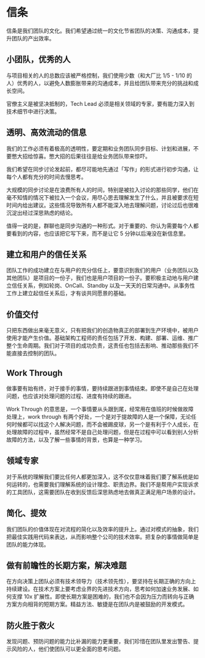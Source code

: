 # 信条

信条是我们团队的文化。我们希望通过统一的文化节省团队的决策、沟通成本，提升团队的产出效率。

## 小团队，优秀的人

与项目相关的人的总数应该被严格控制，我们使用少数（和大厂比 1/5 - 1/10 的人）优秀的人，以避免人数膨胀带来的沟通成本，并且给团队带来充分的挑战和成长空间。

官僚主义是被坚决抵制的，Tech Lead 必须是相关领域的专家，要有能力深入到技术细节中进行决策。

## 透明、高效流动的信息

我们的工作必须有着极高的透明性，要定期和业务团队同步目标、计划和进展，不要憋大招给惊喜。憋大招的后果往往是给业务团队带来惊吓。

我们希望在同步讨论发起前，都尽可能地先通过「写作」的形式进行初步沟通，让每个人都有充分的时间去慢思考。

大规模的同步讨论是在浪费所有人的时间，特别是被拉入讨论的那些同学，他们在毫不知情的情况下被拉入一个会议，用尽心思去理解发生了什么，并且被要求在短时间内给出建议。这些情况导致所有人都不能深入地去理解问题，讨论过后也很难沉淀出经过深思熟虑的结论。

值得一说的是，群聊也是同步沟通的一种形式。对于重要的、你认为需要每个人都要看到的内容，也应该把它写下来，而不是让它 5 分钟以后淹没在新信息里。

## 建立和用户的信任关系

团队工作的成功建立在与用户的充分信任上，要意识到我们的用户（业务团队以及其他团队）是项目的一份子，我们也是用户项目的一份子。要积极主动地与用户建立信任关系，例如轮岗、OnCall、Standby 以及一天天的日常沟通中。从事务性工作上建立起信任关系后，才有谈共同愿景的基础。

## 价值交付

只把东西做出来毫无意义，只有把我们的创造物真正的部署到生产环境中，被用户使用才能产生价值。基础架构工程师的责任包括了开发、构建、部署、运维、推广整个生命周期。我们对于项目的成功负责，这责任也包括去影响、推动那些我们不能直接去控制的团队。

## Work Through

做事要有始有终，对于接手的事情，要持续跟进到事情结束。即使不是自己在处理问题，也应该对处理问题的过程、进度有持续的跟进。

Work Through 的意思是，一个事情要从头跟到尾，经常用在值班的时候做故障处理上，work through 有两个好处，一个是对于提故障的人是一个保障，无论任何时候都可以找这个人解决问题，而不会被踢皮球，另一个是有利于个人成长，在处理故障的过程中，虽然经常不是自己处理问题，但是在过程中可以看到别人分析故障的方法，以及了解一些事情的背景，也算是一种学习。

## 领域专家

对于系统的理解我们要比任何人都更加深入，这不仅仅意味着我们要了解系统是如何运转的，也需要我们理解系统的设计理念、职责边界。我们不是帮用户实现诉求的工具团队，这需要团队在收到反馈后深思熟虑地去做真正满足用户场景的设计。

## 简化、提效

我们团队的价值体现在对流程的简化以及效率的提升上。通过对模式的抽象，我们把最佳实践用代码来表达，从而影响整个公司的技术效率。把复杂的事情做简单是团队的能力体现。

## 做有前瞻性的长期方案，解决难题

在方向决策上团队必须有技术领导力（技术领先性），要坚持在长期正确的方向上持续建设。在技术方案上要考虑业界的先进技术方向，思考如何加速业务发展、如何支撑 10x 扩展性。即使长期方案是困难的，我们也不会因为压力而转向与正确方案方向相背的短期方案。精益方法、敏捷是在团队内是被鼓励的开发模式。

## 防火胜于救火

发现问题、预防问题的能力比补漏的能力更重要，我们珍惜在团队里发出警告、提示风险的人，他们使团队可以更全面的思考问题。
